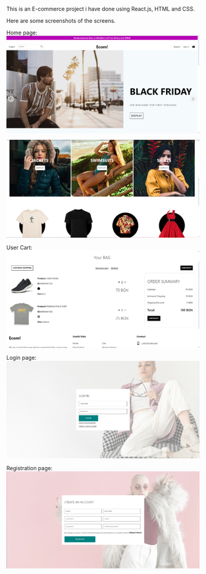 This is an E-commerce project i have done using React.js, HTML and CSS.

Here are some screenshots of the screens.

Home page:
![Screenshot of the home page 1](/Screenshots/Homepage.PNG)

![Screenshot of the home page 2](/Screenshots/Homepage2.PNG)

User Cart:
![Screenshot of the cart](/Screenshots/Cart.PNG)

Login page:
![Screenshot login page](/Screenshots/Login.PNG)

Registration page:
![Screenshot registration](/Screenshots/Register.PNG)